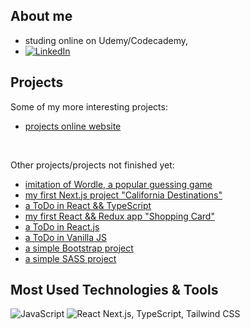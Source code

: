 ## About me
- studing online on Udemy/Codecademy, 
- [![LinkedIn][linkedin-shield]][linkedin-url]



## Projects
Some of my more interesting projects: 
- <a href="https://spatulatom.github.io/projects-online/"   target="_blank"> projects online website</a>
<br/>

Other projects/projects not finished yet:
- <a href="https://github.com/spatulatom/nextjs-wordle-new-york-times-game#readme" target="_blank"> imitation of Wordle, a popular guessing game </a>
- <a href="https://github.com/spatulatom/react-next-california-destinations#readme"> my first Next.js project "California Destinations"</a>
- <a href="https://github.com/spatulatom/todo-reactjs-typescript/tree/master#readme-top"> a ToDo in React && TypeScript </a>
- <a href ="https://github.com/spatulatom/shopping-card-reactjs#readme"> my first React && Redux app "Shopping Card"</a>
- <a href="https://github.com/spatulatom/todo-reactjs#readme"> a ToDo in React.js  </a>
- <a href="https://github.com/spatulatom/todo-vanillajs#readme"> a ToDo in Vanilla JS</a>
- <a href="https://github.com/spatulatom/bootstrap-demo-website#readme-top"> a simple Bootstrap project </a>
- <a href="https://github.com/spatulatom/sass-project#readme-top"> a simple SASS project</a>
   


## Most Used Technologies & Tools
![JavaScript](https://img.shields.io/badge/-JavaScript-black?style=flat-square&logo=javascript)
![React](https://img.shields.io/badge/-React-black?style=flat-square&logo=react)
Next.js, TypeScript, Tailwind CSS


<!-- MARKDOWN LINKS & IMAGES -->

[linkedin-shield]: https://img.shields.io/badge/-LinkedIn-black.svg?style=for-the-badge&logo=linkedin&colorB=555
[linkedin-url]: https://www.linkedin.com/in/tomasz-s-069249244/

